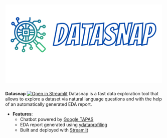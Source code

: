 # <img src="DataSnap_logo_small.png" width="500" height="250" />

**Datasnap** [![Open in Streamlit](https://static.streamlit.io/badges/streamlit_badge_black_white.svg)](LINK) Datasnap is a fast data exploration tool that allows to explore a dataset via natural language questions and with the help of an automatically generated EDA report.

- **Features**:
  - Chatbot powered by [Google TAPAS](https://huggingface.co/google/tapas-base-finetuned-wtq)
  - EDA report generated using [ydataprofiling](https://github.com/ydataai/ydata-profiling)
  - Built and deployed with [Streamlit](https://streamlit.io/)
